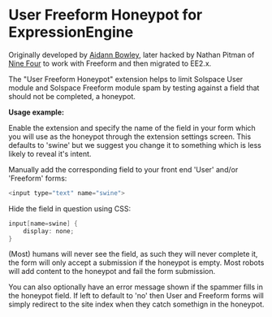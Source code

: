User Freeform Honeypot for ExpressionEngine
===========================================
Originally developed by <a href="http://bridgingunit.com">Aidann Bowley</a>, later hacked by Nathan Pitman of <a href="http://github.com/ninefour">Nine Four</a> to work with Freeform and then migrated to EE2.x.

The "User Freeform Honeypot" extension helps to limit Solspace User module and Solspace Freeform module spam by testing against a field that should not be completed, a honeypot.


<b>Usage example:</b>

Enable the extension and specify the name of the field in your form which you will use as the honeypot through the extension settings screen. This defaults to 'swine' but we suggest you change it to something which is less likely to reveal it's intent.

Manually add the corresponding field to your front end 'User' and/or 'Freeform' forms:

```c
<input type="text" name="swine">
```
Hide the field in question using CSS:

```c
input[name=swine] {
	display: none;
}
```

(Most) humans will never see the field, as such they will never complete it, the form will only accept a submission if the honeypot is empty. Most robots will add content to the honeypot and fail the form submission.

You can also optionally  have an error message shown if the spammer fills in the honeypot field. If left to default to 'no' then User and Freeform forms will simply redirect to the site index when they catch somethign in the honeypot.
